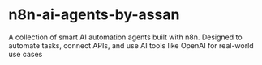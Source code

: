 # n8n-ai-agents-by-assan
A collection of smart AI automation agents built with n8n. Designed to automate tasks, connect APIs, and use AI tools like OpenAI for real-world use cases
